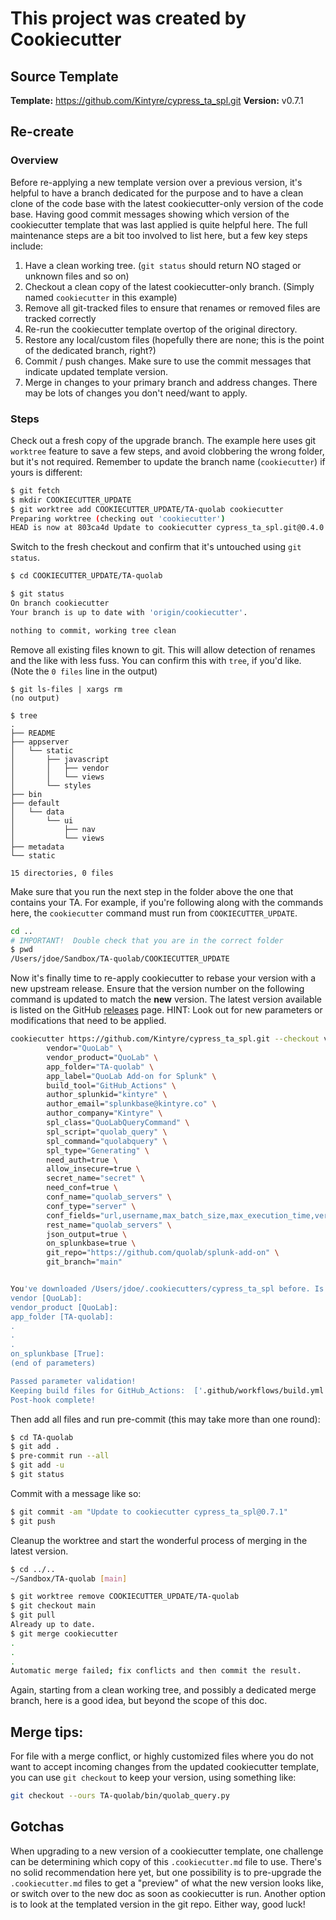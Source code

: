 # This project was created by Cookiecutter

## Source Template

**Template:** https://github.com/Kintyre/cypress_ta_spl.git
**Version:** v0.7.1

## Re-create

### Overview
Before re-applying a new template version over a previous version, it's helpful to have a branch dedicated for the purpose and to have a clean clone of the code base with the latest cookiecutter-only version of the code base.
Having good commit messages showing which version of the cookiecutter template that was last applied is quite helpful here.
The full maintenance steps are a bit too involved to list here, but a few key steps include:

 1. Have a clean working tree.  (`git status` should return NO staged or unknown files and so on)
 1. Checkout a clean copy of the latest cookiecutter-only branch.  (Simply named `cookiecutter` in this example)
 1. Remove all git-tracked files to ensure that renames or removed files are tracked correctly
 1. Re-run the cookiecutter template overtop of the original directory.
 1. Restore any local/custom files (hopefully there are none; this is the point of the dedicated branch, right?)
 1. Commit / push changes.  Make sure to use the commit messages that indicate updated template version.
 1. Merge in changes to your primary branch and address changes.  There may be lots of changes you don't need/want to apply.

### Steps
Check out a fresh copy of the upgrade branch.  The example here uses git `worktree` feature to save a few steps, and avoid clobbering the wrong folder, but it's not required.  Remember to update the branch name (`cookiecutter`) if yours is different:
```bash
$ git fetch
$ mkdir COOKIECUTTER_UPDATE
$ git worktree add COOKIECUTTER_UPDATE/TA-quolab cookiecutter
Preparing worktree (checking out 'cookiecutter')
HEAD is now at 803ca4d Update to cookiecutter cypress_ta_spl.git@0.4.0
```

Switch to the fresh checkout and confirm that it's untouched using `git status`.
```bash
$ cd COOKIECUTTER_UPDATE/TA-quolab

$ git status
On branch cookiecutter
Your branch is up to date with 'origin/cookiecutter'.

nothing to commit, working tree clean
```

Remove all existing files known to git.  This will allow detection of renames and the like with less fuss.  You can confirm this with `tree`, if you'd like.  (Note the `0 files` line in the output)
```
$ git ls-files | xargs rm
(no output)

$ tree
.
├── README
├── appserver
│   └── static
│       ├── javascript
│       │   ├── vendor
│       │   └── views
│       └── styles
├── bin
├── default
│   └── data
│       └── ui
│           ├── nav
│           └── views
├── metadata
└── static

15 directories, 0 files
```

Make sure that you run the next step in the folder above the one that contains your TA.
For example, if you're following along with the commands here, the `cookiecutter` command must run from `COOKIECUTTER_UPDATE`.
```bash
cd ..
# IMPORTANT!  Double check that you are in the correct folder
$ pwd
/Users/jdoe/Sandbox/TA-quolab/COOKIECUTTER_UPDATE
```

Now it's finally time to re-apply cookiecutter to rebase your version with a new upstream release.
Ensure that the version number on the following command is updated to match the **new** version.
The latest version available is listed on the GitHub [releases](https://github.com/Kintyre/cypress_ta_spl/releases) page.
HINT:  Look out for new parameters or modifications that need to be applied.

```bash
cookiecutter https://github.com/Kintyre/cypress_ta_spl.git --checkout v0.7.1 -f \
    	vendor="QuoLab" \
    	vendor_product="QuoLab" \
    	app_folder="TA-quolab" \
    	app_label="QuoLab Add-on for Splunk" \
    	build_tool="GitHub_Actions" \
    	author_splunkid="kintyre" \
    	author_email="splunkbase@kintyre.co" \
    	author_company="Kintyre" \
    	spl_class="QuoLabQueryCommand" \
    	spl_script="quolab_query" \
    	spl_command="quolabquery" \
    	spl_type="Generating" \
    	need_auth=true \
    	allow_insecure=true \
    	secret_name="secret" \
    	need_conf=true \
    	conf_name="quolab_servers" \
    	conf_type="server" \
    	conf_fields="url,username,max_batch_size,max_execution_time,verify" \
    	rest_name="quolab_servers" \
    	json_output=true \
    	on_splunkbase=true \
    	git_repo="https://github.com/quolab/splunk-add-on" \
    	git_branch="main"


You've downloaded /Users/jdoe/.cookiecutters/cypress_ta_spl before. Is it okay to delete and re-download it? [yes]: yes
vendor [QuoLab]:
vendor_product [QuoLab]:
app_folder [TA-quolab]:
.
.
.
on_splunkbase [True]:
(end of parameters)

Passed parameter validation!
Keeping build files for GitHub_Actions:  ['.github/workflows/build.yml']
Post-hook complete!
```

Then add all files and run pre-commit (this may take more than one round):
```bash
$ cd TA-quolab
$ git add .
$ pre-commit run --all
$ git add -u
$ git status
```

Commit with a message like so:

```bash
$ git commit -am "Update to cookiecutter cypress_ta_spl@0.7.1"
$ git push
```

Cleanup the worktree and start the wonderful process of merging in the latest version.
```bash
$ cd ../..
~/Sandbox/TA-quolab [main]

$ git worktree remove COOKIECUTTER_UPDATE/TA-quolab
$ git checkout main
$ git pull
Already up to date.
$ git merge cookiecutter
.
.
.
Automatic merge failed; fix conflicts and then commit the result.
```

Again, starting from a clean working tree, and possibly a dedicated merge branch, here is a good idea, but beyond the scope of this doc.

## Merge tips:

For file with a merge conflict, or highly customized files where you do not want to accept incoming changes from the updated cookiecutter template, you can use `git checkout` to keep your version, using something like:

```bash
git checkout --ours TA-quolab/bin/quolab_query.py
```


## Gotchas

When upgrading to a new version of a cookiecutter template, one challenge can be determining which copy of this `.cookiecutter.md` file to use.
There's no solid recommendation here yet, but one possibility is to pre-upgrade the `.cookiecutter.md` files to get a "preview" of what the new version looks like, or switch over to the new doc as soon as cookiecutter is run.
Another option is to look at the templated version in the git repo.
Either way, good luck!
